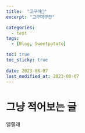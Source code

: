 ```yaml
---
title:  "고구마🍠"
excerpt: "고구마구만"

categories:
  - test
tags:
  - [Blog, Sweetpotato]

toc: true
toc_sticky: true
 
date: 2023-08-07
last_modified_at: 2023-08-07
---
```

# 그냥 적어보는 글
앨랠래
